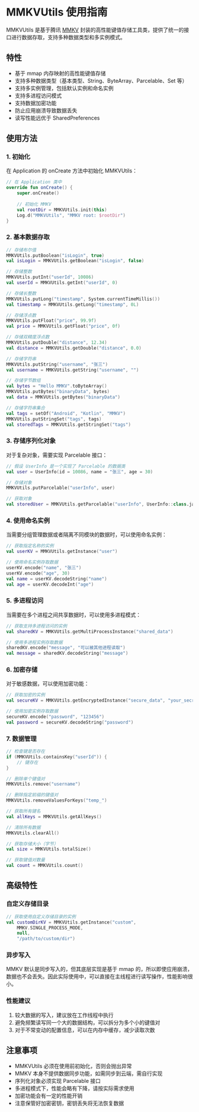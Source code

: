# MMKVUtils 使用指南

MMKVUtils 是基于腾讯 [MMKV](https://github.com/Tencent/MMKV)
封装的高性能键值存储工具类，提供了统一的接口进行数据存取，支持多种数据类型和多实例模式。

## 特性

- 基于 mmap 内存映射的高性能键值存储
- 支持多种数据类型（基本类型、String、ByteArray、Parcelable、Set 等）
- 支持多实例管理，包括默认实例和命名实例
- 支持多进程访问模式
- 支持数据加密功能
- 防止应用崩溃导致数据丢失
- 读写性能远优于 SharedPreferences

## 使用方法

### 1. 初始化

在 Application 的 onCreate 方法中初始化 MMKVUtils：

```kotlin
// 在 Application 类中
override fun onCreate() {
    super.onCreate()
    
    // 初始化 MMKV
    val rootDir = MMKVUtils.init(this)
    Log.d("MMKVUtils", "MMKV root: $rootDir")
}
```

### 2. 基本数据存取

```kotlin
// 存储布尔值
MMKVUtils.putBoolean("isLogin", true)
val isLogin = MMKVUtils.getBoolean("isLogin", false)

// 存储整数
MMKVUtils.putInt("userId", 10086)
val userId = MMKVUtils.getInt("userId", 0)

// 存储长整数
MMKVUtils.putLong("timestamp", System.currentTimeMillis())
val timestamp = MMKVUtils.getLong("timestamp", 0L)

// 存储浮点数
MMKVUtils.putFloat("price", 99.9f)
val price = MMKVUtils.getFloat("price", 0f)

// 存储双精度浮点数
MMKVUtils.putDouble("distance", 12.34)
val distance = MMKVUtils.getDouble("distance", 0.0)

// 存储字符串
MMKVUtils.putString("username", "张三")
val username = MMKVUtils.getString("username", "")

// 存储字节数组
val bytes = "Hello MMKV".toByteArray()
MMKVUtils.putBytes("binaryData", bytes)
val data = MMKVUtils.getBytes("binaryData")

// 存储字符串集合
val tags = setOf("Android", "Kotlin", "MMKV")
MMKVUtils.putStringSet("tags", tags)
val storedTags = MMKVUtils.getStringSet("tags")
```

### 3. 存储序列化对象

对于复杂对象，需要实现 Parcelable 接口：

```kotlin
// 假设 UserInfo 是一个实现了 Parcelable 的数据类
val user = UserInfo(id = 10086, name = "张三", age = 30)

// 存储对象
MMKVUtils.putParcelable("userInfo", user)

// 获取对象
val storedUser = MMKVUtils.getParcelable("userInfo", UserInfo::class.java)
```

### 4. 使用命名实例

当需要分组管理数据或者隔离不同模块的数据时，可以使用命名实例：

```kotlin
// 获取指定名称的实例
val userKV = MMKVUtils.getInstance("user")

// 使用命名实例存取数据
userKV.encode("name", "张三")
userKV.encode("age", 30)
val name = userKV.decodeString("name")
val age = userKV.decodeInt("age")
```

### 5. 多进程访问

当需要在多个进程之间共享数据时，可以使用多进程模式：

```kotlin
// 获取支持多进程访问的实例
val sharedKV = MMKVUtils.getMultiProcessInstance("shared_data")

// 使用多进程实例存取数据
sharedKV.encode("message", "可以被其他进程读取")
val message = sharedKV.decodeString("message")
```

### 6. 加密存储

对于敏感数据，可以使用加密功能：

```kotlin
// 获取加密的实例
val secureKV = MMKVUtils.getEncryptedInstance("secure_data", "your_secret_key")

// 使用加密实例存取数据
secureKV.encode("password", "123456")
val password = secureKV.decodeString("password")
```

### 7. 数据管理

```kotlin
// 检查键是否存在
if (MMKVUtils.containsKey("userId")) {
    // 键存在
}

// 删除单个键值对
MMKVUtils.remove("username")

// 删除指定前缀的键值对
MMKVUtils.removeValuesForKeys("temp_")

// 获取所有键名
val allKeys = MMKVUtils.getAllKeys()

// 清除所有数据
MMKVUtils.clearAll()

// 获取存储大小（字节）
val size = MMKVUtils.totalSize()

// 获取键值对数量
val count = MMKVUtils.count()
```

## 高级特性

### 自定义存储目录

```kotlin
// 获取使用自定义存储目录的实例
val customDirKV = MMKVUtils.getInstance("custom", 
    MMKV.SINGLE_PROCESS_MODE, 
    null, 
    "/path/to/custom/dir")
```

### 异步写入

MMKV 默认是同步写入的，但其底层实现是基于 mmap 的，所以即使应用崩溃，数据也不会丢失。因此实际使用中，可以直接在主线程进行读写操作，性能影响很小。

### 性能建议

1. 较大数据的写入，建议放在工作线程中执行
2. 避免频繁读写同一个大的数据结构，可以拆分为多个小的键值对
3. 对于不常变动的配置信息，可以在内存中缓存，减少读取次数

## 注意事项

- MMKVUtils 必须在使用前初始化，否则会抛出异常
- MMKV 本身不提供数据同步功能，如需同步到云端，需自行实现
- 序列化对象必须实现 Parcelable 接口
- 多进程模式下，性能会略有下降，请按实际需求使用
- 加密功能会有一定的性能开销
- 注意保管好加密密钥，密钥丢失将无法恢复数据 